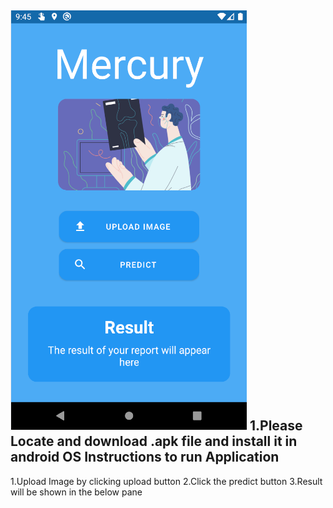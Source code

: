 ![Output](https://github.com/SuryaV-02/ML-mercury/blob/main/output.png?raw=true "Output")
1.Please Locate and download .apk file and install it in android OS
Instructions to run Application
-------------------------------
1.Upload Image by clicking upload button
2.Click the predict button
3.Result will be shown in the below pane
